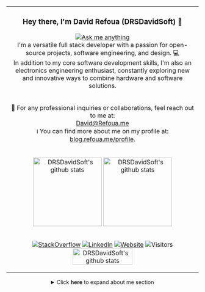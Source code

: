 <table align="center">
  <tr>
    <td colspan="2">
      <h3 align="center">Hey there, I'm David Refoua (DRSDavidSoft) 👋</h3>
      <p align="center">
        <a href="https://t.me/DRSDavidSoft"><img src="https://img.shields.io/badge/message-%40DRSDavidSoft?style=for-the-badge&logo=telegram&color=black" alt="Ask me anything"></a><br>
        I'm a versatile full stack developer with a passion for open-source projects, software engineering, and design. 💻<br>
        In addition to my core software development skills, I'm also an electronics engineering enthusiast, constantly exploring new and innovative ways to combine hardware and software solutions.<br>
      </p>
    </td>
  </tr>
  <tr>
    <td colspan="2">
      <p align="center">
        📧 For any professional inquiries or collaborations, feel reach out to me at:<br>
        <a href="mailto:David@Refoua.me">David@Refoua.me</a><br>
        ℹ️ You can find more about me on my profile at:<br>
        <a rel="me" href="https://blog.refoua.me/profile">blog.refoua.me/profile</a>.<br>
      </p>
    </td>
  </tr>
  <tr>
    <td colspan="2">
      <p align="center">
        <picture height="180" align="center">
          <source
            srcset="https://github-readme-stats-git-masterrstaa-rickstaa.vercel.app/api/top-langs/?username=DRSDavidSoft&layout=compact&theme=github_dark&count_private=true"
            media="(prefers-color-scheme: dark)"
          />
          <source
            srcset="https://github-readme-stats-git-masterrstaa-rickstaa.vercel.app/api/top-langs/?username=DRSDavidSoft&layout=compact&count_private=true"
            media="(prefers-color-scheme: light), (prefers-color-scheme: no-preference)"
          />
          <img height="180" align="center" src="https://github-readme-stats-git-masterrstaa-rickstaa.vercel.app/api/top-langs/?username=DRSDavidSoft&layout=compact&count_private=true" title="DRSDavidSoft's github stats" />
        </picture>
        <picture height="180" align="center">
          <source
            srcset="https://github-readme-stats-git-masterrstaa-rickstaa.vercel.app/api?username=DRSDavidSoft&show_icons=true&theme=github_dark"
            media="(prefers-color-scheme: dark)"
          />
          <source
            srcset="https://github-readme-stats-git-masterrstaa-rickstaa.vercel.app/api?username=DRSDavidSoft&show_icons=true"
            media="(prefers-color-scheme: light), (prefers-color-scheme: no-preference)"
          />
          <img height="180" align="center" src="https://github-readme-stats-git-masterrstaa-rickstaa.vercel.app/api?username=DRSDavidSoft&show_icons=true" title="DRSDavidSoft's github stats" />
        </picture>
      </p>
    </td>
  </tr>
  <tr>
    <td colspan="2">
      <p align="center">
        <a href="https://stackoverflow.com/users/1454514/david-refoua"><img src="https://img.shields.io/badge/StackOverflow-DRSDavidSoft-e17055?style=flat-square&logo=StackOverflow" alt="StackOverflow"></a>
        <a href="https://ir.linkedin.com/in/drsdavidsoft"><img src="https://img.shields.io/badge/LinkedIn-David%20Refoua-0984e3?style=flat-square&logo=LinkedIn" alt="LinkedIn"></a>
        <a href="https://www.refoua.me/"><img src="https://img.shields.io/badge/Website-www.Refoua.me-fdcb6e?style=flat-square" alt="Website"></a>
        <img src="https://vbr.nathanchung.dev/badge?page_id=DRSDavidSoft.visitor-badge&style=flat-square&logo=Github&color=00b894" alt="Visitors"><br>
        <a href="https://stackexchange.com/users/791357" align="center">
          <picture width="208" height="58" align="center">
            <source
              srcset="https://stackexchange.com/users/flair/791357.png?theme=dark"
              media="(prefers-color-scheme: dark)"
            />
            <source
              srcset="https://stackexchange.com/users/flair/791357.png"
              media="(prefers-color-scheme: light), (prefers-color-scheme: no-preference)"
            />
            <img width="156" height="43.5" align="center" src="https://stackexchange.com/users/flair/791357.png" title="DRSDavidSoft's github stats" />
          </picture>
        </a>
      </p>
    </td>
  </tr>
</table>

<details align="center">
  <summary>
    Click <strong>here</strong> to expand about me section
  </summary>
  <ul>
    <li> I'm a versatile software engineer and electronics wiz, always eager to tackle complex challenges and deliver innovative solutions. 🧑‍💻<br>
    <li> While I'm well-versed in web development, my true passions lie in the realms of tinkering with the Linux kernel, embedded systems, IoT, and cutting-edge technologies. I thrive on the intricacies of software architecture, microcontroller programming, open-source development, and custom PCB fabrication. From designing smart home devices to crafting industrial automation solutions, I'm constantly exploring new frontiers in the world of electronics.
    <li> In the software domain, I've honed my skills in building robust and scalable applications. I'm a quick learner and love working with the latest technologies, whether it's optimizing database architectures, implementing secure authentication systems, or streamlining DevOps workflows. I'm always striving to expand my knowledge and stay ahead of the curve.
    <li> What really sets me apart is my passion for collaboration and problem-solving. I enjoy working closely with cross-functional teams to tackle complex challenges, combining my technical expertise with creative thinking to deliver exceptional results. I'm a team player at heart, always eager to learn from my peers and share my knowledge.
    <li> While I may not have all the answers, I'm driven by a relentless curiosity and a commitment to continuous improvement. If you're tackling an exciting project and could use an adaptable tech enthusiast on your team, I'd be honored to discuss how I can contribute to your success.
  </ul>
</details>

<br/>
